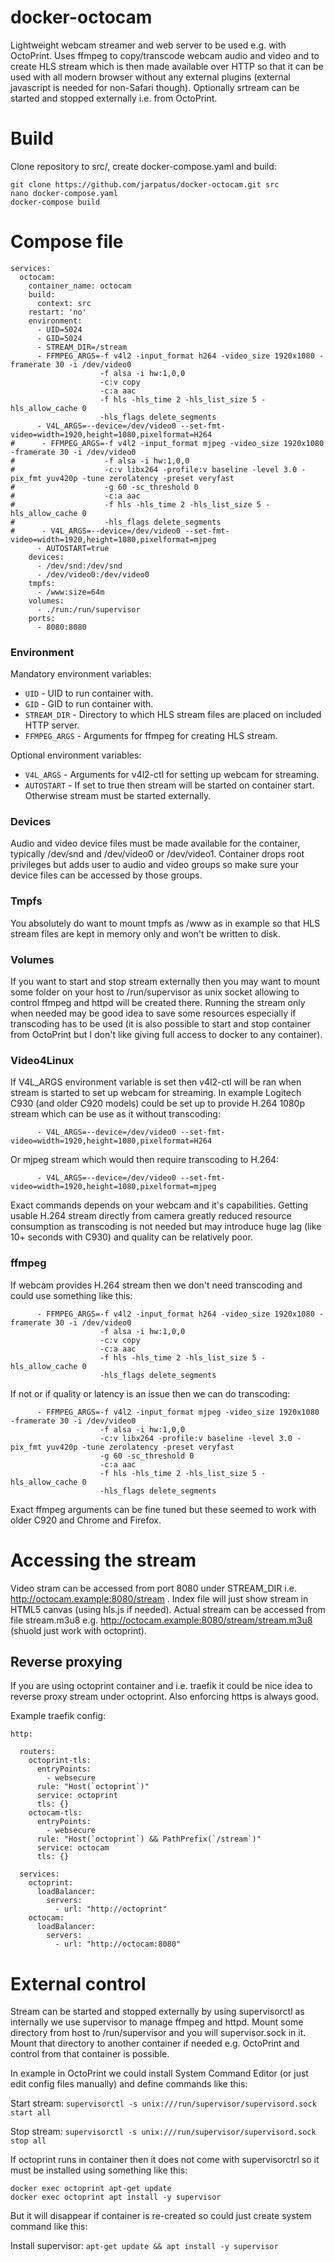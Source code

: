 # docker-octocam
Lightweight webcam streamer and web server to be used e.g. with OctoPrint. Uses ffmpeg to copy/transcode webcam audio and video and to create HLS stream which is then made available over HTTP so that it can be used with all modern browser without any external plugins (external javascript is needed for non-Safari though). Optionally srtream can be started and stopped externally i.e. from OctoPrint. 

# Build
Clone repository to src/, create docker-compose.yaml and build:

```
git clone https://github.com/jarpatus/docker-octocam.git src
nano docker-compose.yaml
docker-compose build
```

# Compose file
```
services:
  octocam:
    container_name: octocam
    build:
      context: src
    restart: 'no'
    environment:
      - UID=5024
      - GID=5024
      - STREAM_DIR=/stream
      - FFMPEG_ARGS=-f v4l2 -input_format h264 -video_size 1920x1080 -framerate 30 -i /dev/video0
                    -f alsa -i hw:1,0,0
                    -c:v copy
                    -c:a aac
                    -f hls -hls_time 2 -hls_list_size 5 -hls_allow_cache 0
                    -hls_flags delete_segments
      - V4L_ARGS=--device=/dev/video0 --set-fmt-video=width=1920,height=1080,pixelformat=H264
#      - FFMPEG_ARGS=-f v4l2 -input_format mjpeg -video_size 1920x1080 -framerate 30 -i /dev/video0
#                    -f alsa -i hw:1,0,0
#                    -c:v libx264 -profile:v baseline -level 3.0 -pix_fmt yuv420p -tune zerolatency -preset veryfast
#                    -g 60 -sc_threshold 0
#                    -c:a aac
#                    -f hls -hls_time 2 -hls_list_size 5 -hls_allow_cache 0
#                    -hls_flags delete_segments
#      - V4L_ARGS=--device=/dev/video0 --set-fmt-video=width=1920,height=1080,pixelformat=mjpeg
      - AUTOSTART=true
    devices:
      - /dev/snd:/dev/snd
      - /dev/video0:/dev/video0
    tmpfs:
      - /www:size=64m
    volumes:
      - ./run:/run/supervisor
    ports:
      - 8080:8080
```

### Environment 
Mandatory environment variables:
* ```UID``` - UID to run container with.
* ```GID``` - GID to run container with.
* ```STREAM_DIR``` - Directory to which HLS stream files are placed on included HTTP server.
* ```FFMPEG_ARGS``` - Arguments for ffmpeg for creating HLS stream.

Optional environment variables:
* ```V4L_ARGS``` - Arguments for v4l2-ctl for setting up webcam for streaming.
* ```AUTOSTART``` - If set to true then stream will be started on container start. Otherwise stream must be started externally.

### Devices
Audio and video device files must be made available for the container, typically /dev/snd and /dev/video0 or /dev/video1. Container drops root privileges but adds user to audio and video groups so make sure your device files can be accessed by those groups.

### Tmpfs
You absolutely do want to mount tmpfs as /www as in example so that HLS stream files are kept in memory only and won't be written to disk.

### Volumes
If you want to start and stop stream externally then you may want to mount some folder on your host to /run/supervisor as unix socket allowing to control ffmpeg and httpd will be created there. Running the stream only when needed may be good idea to save some resources especially if transcoding has to be used (it is also possible to start and stop container from OctoPrint but I don't like giving full access to docker to any container).

### Video4Linux
If V4L_ARGS environment variable is set then v4l2-ctl will be ran when stream is started to set up webcam for streaming. In example Logitech C930 (and older C920 models) could be set up to provide H.264 1080p stream which can be use as it without transcoding:
```
      - V4L_ARGS=--device=/dev/video0 --set-fmt-video=width=1920,height=1080,pixelformat=H264
```

Or mjpeg stream which would then require transcoding to H.264:
```
      - V4L_ARGS=--device=/dev/video0 --set-fmt-video=width=1920,height=1080,pixelformat=mjpeg
```

Exact commands depends on your webcam and it's capabilities. Getting usable H.264 stream directly from camera greatly reduced resource consumption as transcoding is not needed but may introduce huge lag (like 10+ seconds with C930) and quality can be relatively poor.

### ffmpeg

If webcam provides H.264 stream then we don't need transcoding and could use something like this:

```
      - FFMPEG_ARGS=-f v4l2 -input_format h264 -video_size 1920x1080 -framerate 30 -i /dev/video0
                    -f alsa -i hw:1,0,0
                    -c:v copy
                    -c:a aac
                    -f hls -hls_time 2 -hls_list_size 5 -hls_allow_cache 0
                    -hls_flags delete_segments
```

If not or if quality or latency is an issue then we can do transcoding: 

```
      - FFMPEG_ARGS=-f v4l2 -input_format mjpeg -video_size 1920x1080 -framerate 30 -i /dev/video0
                    -f alsa -i hw:1,0,0
                    -c:v libx264 -profile:v baseline -level 3.0 -pix_fmt yuv420p -tune zerolatency -preset veryfast
                    -g 60 -sc_threshold 0
                    -c:a aac
                    -f hls -hls_time 2 -hls_list_size 5 -hls_allow_cache 0
                    -hls_flags delete_segments
```

Exact ffmpeg arguments can be fine tuned but these seemed to work with older C920 and Chrome and Firefox. 

# Accessing the stream
Video stram can be accessed from port 8080 under STREAM_DIR i.e. http://octocam.example:8080/stream . Index file will just show stream in HTML5 canvas (using hls.js if needed). Actual stream can be accessed from file stream.m3u8 e.g. http://octocam.example:8080/stream/stream.m3u8 (shuold just work with octoprint).

## Reverse proxying
If you are using octoprint container and i.e. traefik it could be nice idea to reverse proxy stream under octoprint. Also enforcing https is always good.

Example traefik config:

```
http:

  routers:
    octoprint-tls:
      entryPoints:
        - websecure
      rule: "Host(`octoprint`)"
      service: octoprint
      tls: {}
    octocam-tls:
      entryPoints:
        - websecure
      rule: "Host(`octoprint`) && PathPrefix(`/stream`)"
      service: octocam
      tls: {}

  services:
    octoprint:
      loadBalancer:
        servers:
          - url: "http://octoprint"
    octocam:
      loadBalancer:
        servers:
          - url: "http://octocam:8080"
```

# External control
Stream can be started and stopped externally by using supervisorctl as internally we use supervisor to manage ffmpeg and httpd. Mount some directory from host to /run/supervisor and you will supervisor.sock in it. Mount that directory to another container if needed e.g. OctoPrint and control from that container is possible.

In example in OctoPrint we could install System Command Editor (or just edit config files manually) and define commands like this:

Start stream: ```supervisorctl -s unix:///run/supervisor/supervisord.sock start all```

Stop stream: ```supervisorctl -s unix:///run/supervisor/supervisord.sock stop all```

If octoprint runs in container then it does not come with supervisorctrl so it must be installed using something like this: 
```
docker exec octoprint apt-get update
docker exec octoprint apt install -y supervisor
```

But it will disappear if container is re-created so could just create system command like this:

Install supervisor: ```apt-get update && apt install -y supervisor```
